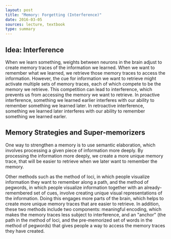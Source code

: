 ```yaml
---
layout: post
title: "Memory: Forgetting (Interference)"
date: 2016-03-05
sources: lecture, textbook
type: summary
---
```


## Idea: Interference

When we learn something, weights between neurons in the brain adjust to create memory traces of the information we learned. When we want to remember what we learned, we retrieve those memory traces to access the information. However, the cue for information we want to retrieve might activate multiple sets of memory traces, each of which compete to be the memory we retrieve. This competition can lead to interference, which prevents us from accessing the memory we want to retrieve. In proactive interference, something we learned earlier interferes with our ability to remember something we learned later. In retroactive interference, something we learned later interferes with our ability to remember something we learned earler.

## Memory Strategies and Super-memorizers

One way to strengthen a memory is to use semantic elaboration, which involves processing a given piece of information more deeply. By processing the information more deeply, we create a more unique memory trace, that will be easier to retrieve when we later want to remember the memory.

Other methods such as the method of loci, in which people visualize information they want to remember along a path, and the method of pegwords, in which people visualize information together with an already-remembered set of cues, involve creating unique visual representations of the information. Doing this engages more parts of the brain, which helps to create more unique memory traces that are easier to retrieve. In addition, these two methods include two components: meaningful encoding, which makes the memory traces less subject to interference, and an "anchor" (the path in the method of loci, and the pre-memorized set of words in the method of pegwords) that gives people a way to access the memory traces they have created.
